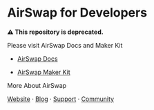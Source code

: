 # AirSwap for Developers

**:warning: This repository is deprecated.**

Please visit AirSwap Docs and Maker Kit

- [AirSwap Docs](https://docs.airswap.io)

- [AirSwap Maker Kit](https://github.com/airswap/airswap-maker-kit)

More About AirSwap

[Website](https://www.airswap.io/) · [Blog](https://blog.airswap.io/) · [Support](https://support.airswap.io/) · [Community](https://chat.airswap.io/)
